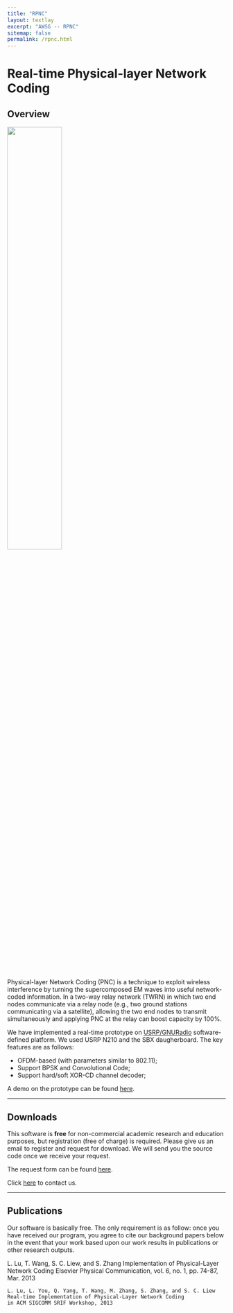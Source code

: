 ```yaml
---
title: "RPNC"
layout: textlay
excerpt: "AWSG -- RPNC"
sitemap: false
permalink: /rpnc.html
---
```


# Real-time Physical-layer Network Coding

## Overview

<img src="{{ site.url }}{{ site.baseurl }}/images/respic/pncRelay.png" class="img-responsive" width="50%"/>

Physical-layer Network Coding (PNC) is a technique to exploit wireless interference by turning the supercomposed EM waves into useful network-coded information. In a two-way relay network (TWRN) in which two end nodes communicate via a relay node (e.g., two ground stations communicating via a satellite), allowing the two end nodes to transmit simultaneously and applying PNC at the relay can boost capacity by 100%.

We have implemented a real-time prototype on <a href="http://www.ettus.com/">USRP/GNURadio</a> software-defined platform. We used USRP N210 and the SBX daugherboard. The key features are as follows:

* OFDM-based (with parameters similar to 802.11);
* Support BPSK and Convolutional Code;
* Support hard/soft XOR-CD channel decoder;
<!-- * Use beacons to coordinate simultaneous transmissions; -->
<!-- * Use burst mode to improve the MAC-layer throughput; -->

A demo on the prototype can be found <a href="http://youtu.be/HmRBm_IIBQQ">here</a>.

------------------

## Downloads

This software is **free** for non-commercial academic research and education purposes, but registration (free of charge) is required. Please give us an email to register and request for download. We will send you the source code once we receive your request.

The request form can be found [here](downloads/rpnc-code-request-form.pdf).

Click [here](mailto:jiaxin@ie.cuhk.edu.hk) to contact us.

------------------

## Publications

Our software is basically free. The only requirement is as follow: once you have received our program, you agree to cite our background papers below in the event that your work based upon our work results in publications or other research outputs.

<div class="card">
<div class="card-body">
    L. Lu, T. Wang, S. C. Liew, and S. Zhang
    Implementation of Physical-Layer Network Coding
    Elsevier Physical Communication, vol. 6, no. 1, pp. 74-87, Mar. 2013

    L. Lu, L. You, Q. Yang, T. Wang, M. Zhang, S. Zhang, and S. C. Liew
    Real-time Implementation of Physical-Layer Network Coding
    in ACM SIGCOMM SRIF Workshop, 2013
</div>
</div>
